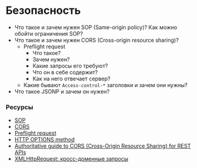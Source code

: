 # Безопасность

* Что такое и зачем нужен SOP (Same-origin policy)? Как можно обойти ограничения SOP?
* Что такое и зачем нужен CORS (Cross-origin resource sharing)?
  * Preflight request
    * Что такое?
    * Зачем нужен?
    * Какие запросы его требуют?
    * Что он в себе содержит?
    * Как на него отвечает сервер?
  * Какие бывают `Access-control-*` заголовки и зачем они нужны?
* Что такое JSONP и зачем он нужен?

### Ресурсы
* [SOP](https://developer.mozilla.org/en/docs/Web/Security/Same-origin_policy)
* [CORS](https://developer.mozilla.org/en-US/docs/Web/HTTP/CORS)
* [Preflight request](https://developer.mozilla.org/en-US/docs/Glossary/Preflight_request)
* [HTTP OPTIONS method](https://developer.mozilla.org/en-US/docs/Web/HTTP/Methods/OPTIONS)
* [Authoritative guide to CORS (Cross-Origin Resource Sharing) for REST APIs](https://www.moesif.com/blog/technical/cors/Authoritative-Guide-to-CORS-Cross-Origin-Resource-Sharing-for-REST-APIs/)
* [XMLHttpRequest: кросс-доменные запросы](https://learn.javascript.ru/xhr-crossdomain)
